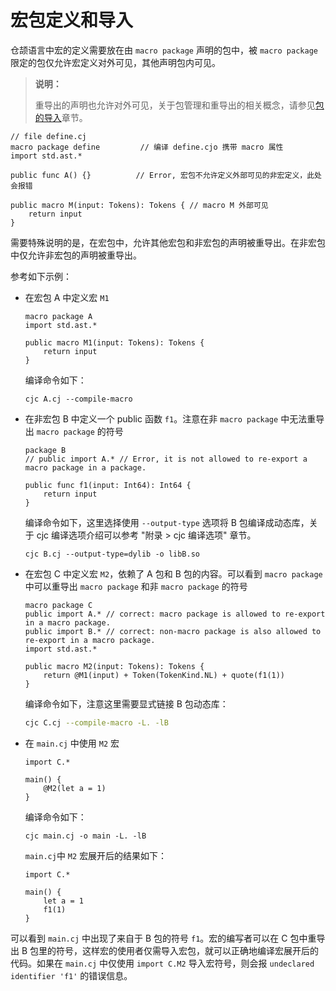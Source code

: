 # 宏包定义和导入

仓颉语言中宏的定义需要放在由 `macro package` 声明的包中，被 `macro package` 限定的包仅允许宏定义对外可见，其他声明包内可见。

> **说明：**
>
> 重导出的声明也允许对外可见，关于包管理和重导出的相关概念，请参见[包的导入](../package/import.md)章节。

<!-- compile.error -macro4 -->
<!-- cfg="--compile-macro" -->

```cangjie
// file define.cj
macro package define         // 编译 define.cjo 携带 macro 属性
import std.ast.*

public func A() {}          // Error, 宏包不允许定义外部可见的非宏定义，此处会报错

public macro M(input: Tokens): Tokens { // macro M 外部可见
    return input
}
```

需要特殊说明的是，在宏包中，允许其他宏包和非宏包的声明被重导出。在非宏包中仅允许非宏包的声明被重导出。

参考如下示例：

- 在宏包 A 中定义宏 `M1`

  <!-- compile -macro5 -->
  <!-- cfg="--compile-macro" -->

  ```cangjie
  macro package A
  import std.ast.*

  public macro M1(input: Tokens): Tokens {
      return input
  }
  ```

  编译命令如下：

  ```shell
  cjc A.cj --compile-macro
  ```

- 在非宏包 B 中定义一个 public 函数 `f1`。注意在非 `macro package` 中无法重导出 `macro package` 的符号

  <!-- compile -macro5 -->
  <!-- cfg="--output-type=dylib -o libB.so" -->

  ```cangjie
  package B
  // public import A.* // Error, it is not allowed to re-export a macro package in a package.

  public func f1(input: Int64): Int64 {
      return input
  }
  ```

  编译命令如下，这里选择使用 `--output-type` 选项将 B 包编译成动态库，关于 cjc 编译选项介绍可以参考 "附录 > cjc 编译选项" 章节。

  ```shell
  cjc B.cj --output-type=dylib -o libB.so
  ```

- 在宏包 C 中定义宏 `M2`，依赖了 A 包和 B 包的内容。可以看到 `macro package` 中可以重导出 `macro package` 和非 `macro package` 的符号

  <!-- compile -macro5 -->
  <!-- cfg="--compile-macro -L. -lB" -->

  ```cangjie
  macro package C
  public import A.* // correct: macro package is allowed to re-export in a macro package.
  public import B.* // correct: non-macro package is also allowed to re-export in a macro package.
  import std.ast.*

  public macro M2(input: Tokens): Tokens {
      return @M1(input) + Token(TokenKind.NL) + quote(f1(1))
  }
  ```

  编译命令如下，注意这里需要显式链接 B 包动态库：

  ```bash
  cjc C.cj --compile-macro -L. -lB
  ```

- 在 `main.cj` 中使用 `M2` 宏

  <!-- compile -macro5 -->
  <!-- cfg="--compile-macro -L. -lB" -->

  ```cangjie
  import C.*

  main() {
      @M2(let a = 1)
  }
  ```

  编译命令如下：

  ```cangjie
  cjc main.cj -o main -L. -lB
  ```

  `main.cj`中 `M2` 宏展开后的结果如下：

  ```cangjie
  import C.*

  main() {
      let a = 1
      f1(1)
  }
  ```

可以看到 `main.cj` 中出现了来自于 B 包的符号 `f1`。宏的编写者可以在 C 包中重导出 B 包里的符号，这样宏的使用者仅需导入宏包，就可以正确地编译宏展开后的代码。如果在 `main.cj` 中仅使用 `import C.M2` 导入宏符号，则会报 `undeclared identifier 'f1'` 的错误信息。
